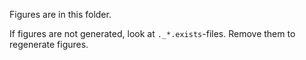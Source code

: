 Figures are in this folder.

If figures are not generated, look at `._*.exists`-files. Remove them to
regenerate figures.

